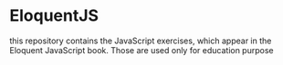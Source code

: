 # EloquentJS
this repository contains the JavaScript exercises, which appear in the Eloquent JavaScript book. Those are used only for education purpose

